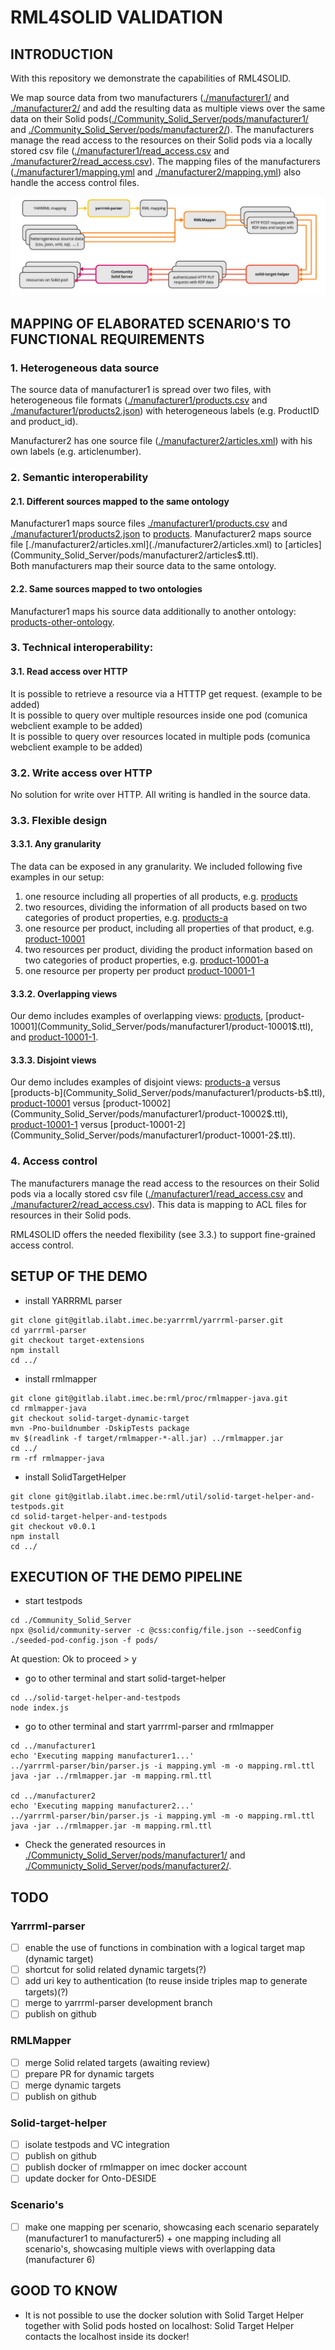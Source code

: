 # RML4SOLID VALIDATION

## INTRODUCTION

With this repository we demonstrate the capabilities of RML4SOLID. 

We map source data from two manufacturers ([./manufacturer1/](./manufacturer1/) and [./manufacturer2/](./manufacturer2/) and add the resulting data as multiple views over the same data on their Solid pods([./Community_Solid_Server/pods/manufacturer1/](./Community_Solid_Server/pods/manufacturer1/) and [./Community_Solid_Server/pods/manufacturer2/](./Community_Solid_Server/pods/manufacturer2/)). The manufacturers manage the read access to the resources on their Solid pods via a locally stored csv file ([./manufacturer1/read_access.csv](./manufacturer1/read_access.csv) and [./manufacturer2/read_access.csv](./manufacturer2/read_access.csv)). The mapping files of the manufacturers ([./manufacturer1/mapping.yml](./manufacturer1/mapping.yml) and [./manufacturer2/mapping.yml](./manufacturer2/mapping.yml)) also handle the access control files. 

![image](pipeline.jpg)

## MAPPING OF ELABORATED SCENARIO'S TO FUNCTIONAL REQUIREMENTS

### 1. Heterogeneous data source

The source data of manufacturer1 is spread over two files, with heterogeneous file formats ([./manufacturer1/products.csv](./manufacturer1/products.csv) and [./manufacturer1/products2.json](./manufacturer1/products2.json)) with heterogeneous labels (e.g. ProductID and product_id).  

Manufacturer2 has one source file ([./manufacturer2/articles.xml](./manufacturer2/articles.xml)) with his own labels (e.g. articlenumber).

### 2. Semantic interoperability

#### 2.1. Different sources mapped to the same ontology
Manufacturer1 maps source files [./manufacturer1/products.csv](./manufacturer1/products.csv) and [./manufacturer1/products2.json](./manufacturer1/products2.json) to [products](Community_Solid_Server/pods/manufacturer1/products$.ttl).  
Manufacturer2 maps source file [./manufacturer2/articles.xml](./manufacturer2/articles.xml) to [articles](Community_Solid_Server/pods/manufacturer2/articles$.ttl).  
Both manufacturers map their source data to the same ontology. 

#### 2.2. Same sources mapped to two ontologies

Manufacturer1 maps his source data additionally to another ontology: [products-other-ontology](Community_Solid_Server/pods/manufacturer1/products-other-ontology$.ttl).  

### 3. Technical interoperability:

#### 3.1. Read access over HTTP

It is possible to retrieve a resource via a HTTTP get request. (example to be added)  
It is possible to query over multiple resources inside one pod (comunica webclient example to be added)  
It is possible to query over resources located in multiple pods (comunica webclient example to be added)  

### 3.2. Write access over HTTP

No solution for write over HTTP. All writing is handled in the source data. 

### 3.3. Flexible design

#### 3.3.1. Any granularity

The data can be exposed in any granularity. We included following five examples in our setup: 
1. one resource including all properties of all products, e.g. [products](Community_Solid_Server/pods/manufacturer1/products$.ttl)
2. two resources, dividing the information of all products based on two categories of product properties, e.g. [products-a](Community_Solid_Server/pods/manufacturer1/products-a$.ttl)
3. one resource per product, including all properties of that product, e.g. [product-10001](Community_Solid_Server/pods/manufacturer1/product-10001$.ttl)
4. two resources per product, dividing the product information  based on two categories of product properties, e.g. [product-10001-a](Community_Solid_Server/pods/manufacturer1/product-10001-a$.ttl)
5. one resource per property per product  [product-10001-1](Community_Solid_Server/pods/manufacturer1/product-10001-1$.ttl)

#### 3.3.2. Overlapping views
Our demo includes examples of overlapping views: [products](Community_Solid_Server/pods/manufacturer1/products$.ttl), [product-10001](Community_Solid_Server/pods/manufacturer1/product-10001$.ttl), and [product-10001-1](Community_Solid_Server/pods/manufacturer1/product-10001-1$.ttl). 

#### 3.3.3. Disjoint views
Our demo includes examples of disjoint views: [products-a](Community_Solid_Server/pods/manufacturer1/products-a$.ttl) versus [products-b](Community_Solid_Server/pods/manufacturer1/products-b$.ttl), [product-10001](Community_Solid_Server/pods/manufacturer1/product-10001$.ttl) versus [product-10002](Community_Solid_Server/pods/manufacturer1/product-10002$.ttl), [product-10001-1](Community_Solid_Server/pods/manufacturer1/product-10001-1$.ttl) versus [product-10001-2](Community_Solid_Server/pods/manufacturer1/product-10001-2$.ttl).   

### 4. Access control 

The manufacturers manage the read access to the resources on their Solid pods via a locally stored csv file ([./manufacturer1/read_access.csv](./manufacturer1/read_access.csv) and [./manufacturer2/read_access.csv](./manufacturer2/read_access.csv)). This data is mapping to ACL files for resources in their Solid pods. 

RML4SOLID offers the needed flexibility (see 3.3.) to support fine-grained access control.    


## SETUP OF THE DEMO

- install YARRRML parser 
````shell
git clone git@gitlab.ilabt.imec.be:yarrrml/yarrrml-parser.git
cd yarrrml-parser
git checkout target-extensions
npm install
cd ../
````
- install rmlmapper
````shell
git clone git@gitlab.ilabt.imec.be:rml/proc/rmlmapper-java.git
cd rmlmapper-java
git checkout solid-target-dynamic-target
mvn -Pno-buildnumber -DskipTests package
mv $(readlink -f target/rmlmapper-*-all.jar) ../rmlmapper.jar
cd ../
rm -rf rmlmapper-java
````
- install SolidTargetHelper
````shell
git clone git@gitlab.ilabt.imec.be:rml/util/solid-target-helper-and-testpods.git
cd solid-target-helper-and-testpods
git checkout v0.0.1
npm install
cd ../
````


## EXECUTION OF THE DEMO PIPELINE

- start testpods

````shell
cd ./Community_Solid_Server
npx @solid/community-server -c @css:config/file.json --seedConfig ./seeded-pod-config.json -f pods/
````
At question: Ok to proceed > y

- go to other terminal and start solid-target-helper
````shell
cd ../solid-target-helper-and-testpods
node index.js
````

- go to other terminal and start yarrrml-parser and rmlmapper
````shell
cd ../manufacturer1
echo 'Executing mapping manufacturer1...'
../yarrrml-parser/bin/parser.js -i mapping.yml -m -o mapping.rml.ttl
java -jar ../rmlmapper.jar -m mapping.rml.ttl

cd ../manufacturer2
echo 'Executing mapping manufacturer2...'
../yarrrml-parser/bin/parser.js -i mapping.yml -m -o mapping.rml.ttl
java -jar ../rmlmapper.jar -m mapping.rml.ttl
````

- Check the generated resources in [./Communicty_Solid_Server/pods/manufacturer1/](Community_Solid_Server/pods/manufacturer1/) and [./Communicty_Solid_Server/pods/manufacturer2/](Community_Solid_Server/pods/manufacturer2/).

## TODO 

### Yarrrml-parser
- [ ] enable the use of functions in combination with a logical target map (dynamic target)
- [ ] shortcut for solid related dynamic targets(?)
- [ ] add uri key to authentication (to reuse inside triples map to generate targets)(?)
- [ ] merge to yarrrml-parser development branch
- [ ] publish on github

### RMLMapper
- [ ] merge Solid related targets (awaiting review)
- [ ] prepare PR for dynamic targets
- [ ] merge dynamic targets
- [ ] publish on github

### Solid-target-helper
- [ ] isolate testpods and VC integration
- [ ] publish on github
- [ ] publish docker of rmlmapper on imec docker account
- [ ] update docker for Onto-DESIDE

### Scenario's
- [ ] make one mapping per scenario, showcasing each scenario separately (manufacturer1 to manufacturer5) + one mapping including all scenario's, showcasing multiple views with overlapping data  (manufacturer 6)

## GOOD TO KNOW
- It is not possible to use the docker solution with Solid Target Helper together with Solid pods hosted on localhost: Solid Target Helper contacts the localhost inside its docker!





